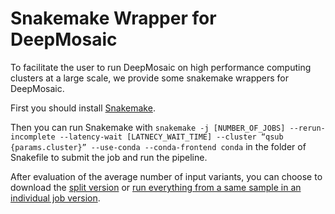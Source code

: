 # Snakemake Wrapper for DeepMosaic

To facilitate the user to run DeepMosaic on high performance computing clusters at a large scale, we provide some snakemake wrappers for DeepMosaic.

First you should install [Snakemake](https://snakemake.readthedocs.io/en/stable/).

Then you can run Snakemake with `snakemake -j [NUMBER_OF_JOBS] --rerun-incomplete --latency-wait [LATNECY_WAIT_TIME] --cluster “qsub {params.cluster}” --use-conda --conda-frontend conda` in the folder of Snakefile to submit the job and run the pipeline.

After evaluation of the average number of input variants, you can choose to download the [split version](https://github.com/Virginiaxu/DeepMosaic/tree/master/Snakemake/Split) or [run everything from a same sample in an individual job version](https://github.com/Virginiaxu/DeepMosaic/tree/master/Snakemake/No_split).
